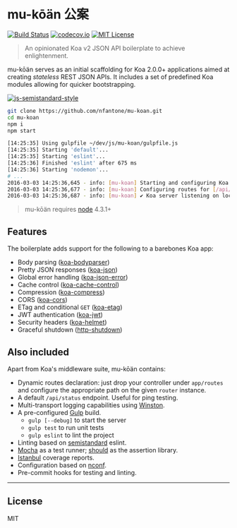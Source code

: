 # mu-kōän 公案
[![Build Status](https://travis-ci.org/nfantone/mu-koan.svg?branch=develop)](https://travis-ci.org/nfantone/mu-koan) [![codecov.io](https://codecov.io/github/nfantone/mu-koan/coverage.svg?branch=develop)](https://codecov.io/github/nfantone/mu-koan?branch=develop) [![MIT License](https://img.shields.io/badge/license-MIT-blue.svg?style=flat-square)](https://github.com/nfantone/mu-koan/blob/master/LICENSE)

> An opinionated Koa v2 JSON API boilerplate to achieve enlightenment.

mu-kōän serves as an initial scaffolding for Koa 2.0.0+ applications aimed at creating _stateless_ REST JSON APIs. It includes a set of predefined Koa modules allowing for quicker bootstrapping.

[![js-semistandard-style](https://cdn.rawgit.com/flet/semistandard/master/badge.svg)](https://github.com/Flet/semistandard)

```sh
git clone https://github.com/nfantone/mu-koan.git
cd mu-koan
npm i
npm start

[14:25:35] Using gulpfile ~/dev/js/mu-koan/gulpfile.js
[14:25:35] Starting 'default'...
[14:25:35] Starting 'eslint'...
[14:25:36] Finished 'eslint' after 675 ms
[14:25:36] Starting 'nodemon'...
# ...
2016-03-03 14:25:36,645 - info: [mu-koan] Starting and configuring Koa server
2016-03-03 14:25:36,677 - info: [mu-koan] Configuring routes for [/api/status]
2016-03-03 14:25:36,687 - info: [mu-koan] ✔ Koa server listening on localhost:3000 [development]
```

> mu-kōän requires [node](https://nodejs.org) 4.3.1+

## Features
The boilerplate adds support for the following to a barebones Koa app:

- Body parsing ([koa-bodyparser](https://www.npmjs.com/package/koa-bodyparser))
- Pretty JSON responses ([koa-json](https://www.npmjs.com/package/koa-json))
- Global error handling ([koa-json-error](https://www.npmjs.com/package/koa-json-error))
- Cache control ([koa-cache-control](https://www.npmjs.com/package/koa-cache-control))
- Compression ([koa-compress](https://www.npmjs.com/package/koa-compress))
- CORS ([koa-cors](https://www.npmjs.com/package/koa-cors))
- ETag and conditional `GET` ([koa-etag](https://www.npmjs.com/package/koa-etag))
- JWT authentication ([koa-jwt](https://www.npmjs.com/package/koa-jwt))
- Security headers ([koa-helmet](https://www.npmjs.com/package/koa-helmet))
- Graceful shutdown ([http-shutdown](https://www.npmjs.com/package/http-shutdown))

## Also included
Apart from Koa's middleware suite, mu-kōän contains:

- Dynamic routes declaration: just drop your controller under `app/routes` and configure the appropriate path on the given `router` instance.
- A default `/api/status` endpoint. Useful for ping testing.
- Multi-transport logging capabilities using [Winston](https://www.npmjs.com/package/winston#logging).
- A pre-configured [Gulp](http://gulpjs.com/) build.
  - `gulp [--debug]` to start the server
  - `gulp test` to run unit tests
  - `gulp eslint` to lint the project
- Linting based on [semistandard](https://www.npmjs.com/package/semistandard) eslint.
- [Mocha](https://mochajs.org/) as a test runner; [should](http://unitjs.com/guide/should-js.html) as the assertion library.
- [Istanbul](https://github.com/gotwarlost/istanbul) coverage reports.
- Configuration based on [nconf](https://www.npmjs.com/package/http-shutdown).
- Pre-commit hooks for testing and linting.

---

## License
MIT
